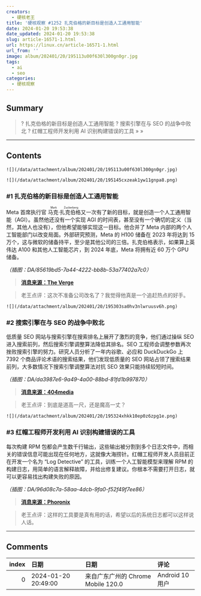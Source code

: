 ```yaml
---
creators:
  - 硬核老王
title: '硬核观察 #1252 扎克伯格的新目标是创造人工通用智能'
date: 2024-01-20 19:53:38
date_updated: 2024-01-20 19:53:38
slug: article-16571-1.html
url: https://linux.cn/article-16571-1.html
url_from: ''
image: album/202401/20/195113u00f630l300gn0gr.jpg
tags:
  - ai
  - seo
categories:
  - 硬核观察
---
```


## Summary

> ? 扎克伯格的新目标是创造人工通用智能
> ? 搜索引擎在与 SEO 的战争中败北
> ? 红帽工程师开发利用 AI 识别构建错误的工具
> » 
> »

***

<!-- more -->

## Contents

`![](/data/attachment/album/202401/20/195113u00f630l300gn0gr.jpg)`

`![](/data/attachment/album/202401/20/195145cxzeak1yw11gnpa8.png)`

### #1 扎克伯格的新目标是创造人工通用智能

Meta 首席执行官 <ruby> 马克·扎克伯格 <rt>  Mark Zuckerberg </rt></ruby> 又一次有了新的目标，就是创造一个人工通用智能（AGI）。虽然他还没有一个实现 AGI 的时间表，甚至没有一个确切的定义（当然，其他人也没有），但他希望能够实现这一目标。他合并了 Meta 内部的两个人工智能部门以改变局面。外部研究预测，Meta 的 H100 储备在 2023 年将达到 15 万个，这与微软的储备持平，至少是其他公司的三倍。扎克伯格表示，如果算上英伟达 A100 和其他人工智能芯片，到 2024 年底，Meta 将拥有近 60 万个 GPU 储备。

*（插图：DA/85619bd5-7a44-4222-bb8b-53a77402a7c0）*

> 
> **[消息来源：The Verge](https://www.theverge.com/2024/1/18/24042354/mark-zuckerberg-meta-agi-reorg-interview)**
> 
> 
> 

> 
> 老王点评：这次不准备公司改名了？我觉得他真是一个追赶热点的好手。
> 
> 
> 

`![](/data/attachment/album/202401/20/195303sa0hv3nlwruusv6h.png)`

### #2 搜索引擎在与 SEO 的战争中败北

低质量 SEO 网站与搜索引擎在搜索排名上展开了激烈的竞争，他们通过操纵 SEO 进入搜索前列，然后搜索引擎调整算法降低其排名。SEO 工程师会调整参数再次挫败搜索引擎的努力。研究人员分析了一年内谷歌、必应和 DuckDuckGo 上 7392 个商品评论术语的搜索结果，他们发现低质量的 SEO 网站占领了搜索结果前列，大多数情况下搜索引擎调整算法对抗 SEO 效果只能持续较短时间。

*（插图：DA/da3987e6-9a49-4a00-88bd-81fd1b997870）*

> 
> **[消息来源：404media](https://www.404media.co/google-search-really-has-gotten-worse-researchers-find/)**
> 
> 
> 

> 
> 老王点评：到底是道高一尺，还是魔高一丈？
> 
> 
> 

`![](/data/attachment/album/202401/20/195324xhkk10ep0z6zpg1e.png)`

### #3 红帽工程师开发利用 AI 识别构建错误的工具

每次构建 RPM 包都会产生数千行输出，这些输出被分割到多个日志文件中，而相关的错误信息可能出现在任何地方，这就像大海捞针。红帽工程师开发人员目前正在开发一个名为 “Log Detective” 的工具，训练一个人工智能模型来理解 RPM 的构建日志，用简单的语言解释故障，并给出修复建议。你根本不需要打开日志，就可以更容易找出构建失败的原因。

*（插图：DA/96d08c7a-58aa-4dcb-9fa0-f52f49f7ee86）*

> 
> **[消息来源：Phoronix](https://www.phoronix.com/news/Red-Hat-AI-Log-Detective)**
> 
> 
> 

> 
> 老王点评：这样的工具要是真有用的话，希望以后的系统日志都可以这样说人话。
> 
> 
>

***

## Comments

|   index | 日期                | 日期                                               | 评论                                                                                         |
|--------:|:--------------------|:---------------------------------------------------|:---------------------------------------------------------------------------------------------|
|       0 | 2024-01-20 20:49:00 | 来自广东广州的 Chrome Mobile 120.0|Android 10 用户 | 无论是编译还是日志，都要用AI来分析，哪里有问题，问题有多严重，以及怎样修复——最好是自动修复。 |
